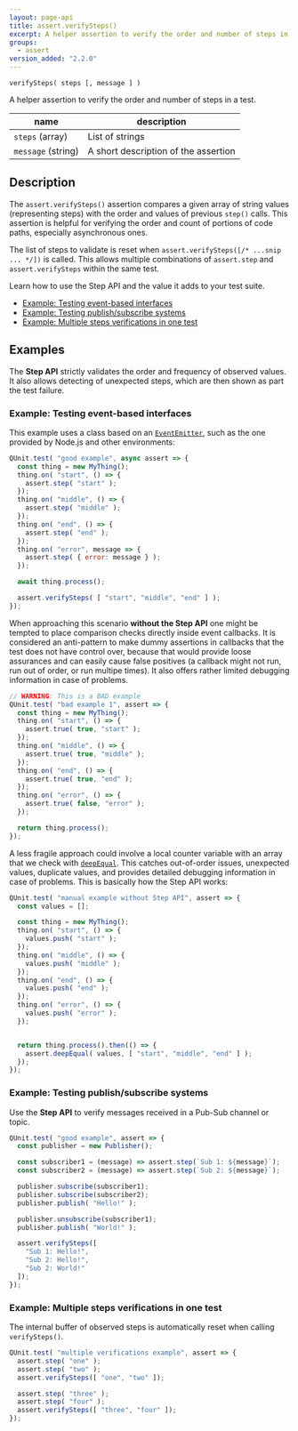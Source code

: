```yaml
---
layout: page-api
title: assert.verifySteps()
excerpt: A helper assertion to verify the order and number of steps in a test.
groups:
  - assert
version_added: "2.2.0"
---
```


`verifySteps( steps [, message ] )`

A helper assertion to verify the order and number of steps in a test.

| name | description |
|------|-------------|
| `steps` (array) | List of strings |
| `message` (string) | A short description of the assertion |

## Description

The `assert.verifySteps()` assertion compares a given array of string values (representing steps) with the order and values of previous `step()` calls. This assertion is helpful for verifying the order and count of portions of code paths, especially asynchronous ones.

The list of steps to validate is reset when `assert.verifySteps([/* ...snip ... */])` is called. This allows multiple combinations of `assert.step` and `assert.verifySteps` within the same test.

Learn how to use the Step API and the value it adds to your test suite.

* [Example: Testing event-based interfaces](#example-testing-event-based-interfaces)
* [Example: Testing publish/subscribe systems](#example-testing-publishsubscribe-systems)
* [Example: Multiple steps verifications in one test](#example-multiple-steps-verifications-in-one-test)

## Examples

The **Step API** strictly validates the order and frequency of observed values. It also allows detecting of unexpected steps, which are then shown as part the test failure.

### Example: Testing event-based interfaces

This example uses a class based on an [`EventEmitter`](https://nodejs.org/api/events.html), such as the one provided by Node.js and other environments:

```js
QUnit.test( "good example", async assert => {
  const thing = new MyThing();
  thing.on( "start", () => {
    assert.step( "start" );
  });
  thing.on( "middle", () => {
    assert.step( "middle" );
  });
  thing.on( "end", () => {
    assert.step( "end" );
  });
  thing.on( "error", message => {
    assert.step( { error: message } );
  });

  await thing.process();

  assert.verifySteps( [ "start", "middle", "end" ] );
});
```

When approaching this scenario **without the Step API** one might be tempted to place comparison checks directly inside event callbacks. It is considered an anti-pattern to make dummy assertions in callbacks that the test does not have control over, because that would provide loose assurances and can easily cause false positives (a callback might not run, run out of order, or run multipe times). It also offers rather limited debugging information in case of problems.

```js
// WARNING: This is a BAD example
QUnit.test( "bad example 1", assert => {
  const thing = new MyThing();
  thing.on( "start", () => {
    assert.true( true, "start" );
  });
  thing.on( "middle", () => {
    assert.true( true, "middle" );
  });
  thing.on( "end", () => {
    assert.true( true, "end" );
  });
  thing.on( "error", () => {
    assert.true( false, "error" );
  });

  return thing.process();
});
```

A less fragile approach could involve a local counter variable with an array that we check with [`deepEqual`](./deepEqual.md). This catches out-of-order issues, unexpected values, duplicate values, and provides detailed debugging information in case of problems. This is basically how the Step API works:

```js
QUnit.test( "manual example without Step API", assert => {
  const values = [];

  const thing = new MyThing();
  thing.on( "start", () => {
    values.push( "start" );
  });
  thing.on( "middle", () => {
    values.push( "middle" );
  });
  thing.on( "end", () => {
    values.push( "end" );
  });
  thing.on( "error", () => {
    values.push( "error" );
  });


  return thing.process().then(() => {
    assert.deepEqual( values, [ "start", "middle", "end" ] );
  });
});
```

### Example: Testing publish/subscribe systems

Use the **Step API** to verify messages received in a Pub-Sub channel or topic.

```js
QUnit.test( "good example", assert => {
  const publisher = new Publisher();

  const subscriber1 = (message) => assert.step(`Sub 1: ${message}`);
  const subscriber2 = (message) => assert.step(`Sub 2: ${message}`);

  publisher.subscribe(subscriber1);
  publisher.subscribe(subscriber2);
  publisher.publish( "Hello!" );

  publisher.unsubscribe(subscriber1);
  publisher.publish( "World!" );

  assert.verifySteps([
    "Sub 1: Hello!",
    "Sub 2: Hello!",
    "Sub 2: World!"
  ]);
});
```

### Example: Multiple steps verifications in one test

The internal buffer of observed steps is automatically reset when calling `verifySteps()`.

```js
QUnit.test( "multiple verifications example", assert => {
  assert.step( "one" );
  assert.step( "two" );
  assert.verifySteps([ "one", "two" ]);

  assert.step( "three" );
  assert.step( "four" );
  assert.verifySteps([ "three", "four" ]);
});
 ```
